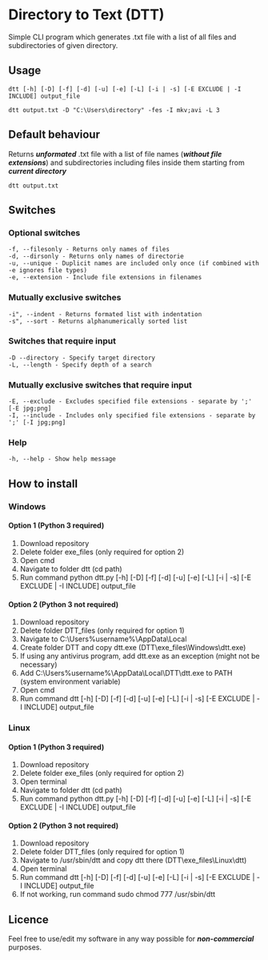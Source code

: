 # Directory to Text (DTT)
Simple CLI program which generates .txt file with a list of all files and subdirectories of given directory.

## Usage
```
dtt [-h] [-D] [-f] [-d] [-u] [-e] [-L] [-i | -s] [-E EXCLUDE | -I INCLUDE] output_file
```
```
dtt output.txt -D "C:\Users\directory" -fes -I mkv;avi -L 3
```

## Default behaviour

Returns ***unformated*** .txt file with a list of file names (***without file extensions***) and subdirectories including files inside them starting from ***current directory***
```
dtt output.txt
```

## Switches
### Optional switches
```
-f, --filesonly - Returns only names of files
-d, --dirsonly - Returns only names of directorie
-u, --unique - Duplicit names are included only once (if combined with -e ignores file types)
-e, --extension - Include file extensions in filenames
```
### Mutually exclusive switches
```
-i", --indent - Returns formated list with indentation
-s", --sort - Returns alphanumerically sorted list
```
### Switches that require input
```
-D --directory - Specify target directory
-L, --length - Specify depth of a search
```
### Mutually exclusive switches that require input
```
-E, --exclude - Excludes specified file extensions - separate by ';' [-E jpg;png]
-I, --include - Includes only specified file extensions - separate by ';' [-I jpg;png]
```
### Help
```
-h, --help - Show help message
```

## How to install
### Windows
#### Option 1 (Python 3 required)
1. Download repository
2. Delete folder exe_files (only required for option 2)
3. Open cmd
4. Navigate to folder dtt (cd path)
5. Run command python dtt.py [-h] [-D] [-f] [-d] [-u] [-e] [-L] [-i | -s] [-E EXCLUDE | -I INCLUDE] output_file
#### Option 2 (Python 3 not required)
1. Download repository
2. Delete folder DTT_files (only required for option 1)
3. Navigate to C:\Users\%username%\AppData\Local
4. Create folder DTT and copy dtt.exe (DTT\exe_files\Windows\dtt.exe)
5. If using any antivirus program, add dtt.exe as an exception (might not be necessary)
6. Add C:\Users\%username%\AppData\Local\DTT\dtt.exe to PATH (system environment variable)
7. Open cmd
8. Run command dtt [-h] [-D] [-f] [-d] [-u] [-e] [-L] [-i | -s] [-E EXCLUDE | -I INCLUDE] output_file

### Linux
#### Option 1 (Python 3 required)
1. Download repository
2. Delete folder exe_files (only required for option 2)
3. Open terminal
4. Navigate to folder dtt (cd path)
5. Run command python dtt.py [-h] [-D] [-f] [-d] [-u] [-e] [-L] [-i | -s] [-E EXCLUDE | -I INCLUDE] output_file

#### Option 2 (Python 3 not required)
1. Download repository
2. Delete folder DTT_files (only required for option 1)
3. Navigate to /usr/sbin/dtt and copy dtt there (DTT\exe_files\Linux\dtt)
4. Open terminal
5. Run command dtt [-h] [-D] [-f] [-d] [-u] [-e] [-L] [-i | -s] [-E EXCLUDE | -I INCLUDE] output_file
6. If not working, run command sudo chmod 777 /usr/sbin/dtt
## Licence
Feel free to use/edit my software in any way possible for **_non-commercial_** purposes.
